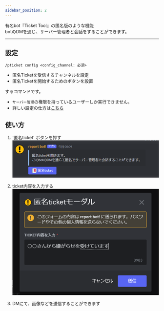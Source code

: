 ```yaml
---
sidebar_position: 2
---
```


有名bot『Ticket Tool』の匿名版のような機能  
botのDMを通じ、サーバー管理者と会話をすることができます。

---

## 設定

```
/pticket config <config_channel: 必須>
```
- 匿名Ticketを受信するチャンネルを設定
- 匿名Ticketを開始するためのボタンを設置

するコマンドです。
- `サーバー管理`の権限を持っているユーザーしか実行できません。
- 詳しい設定の仕方は[こちら](../quickstart/#匿名ticket機能)


## 使い方
1. '匿名ticket' ボタンを押す
![pticket_01](./assets/pticket_01.png)

2. ticket内容を入力する
![pticket_02](./assets/pticket_02.png)

3. DMにて、画像などを送信することができます
